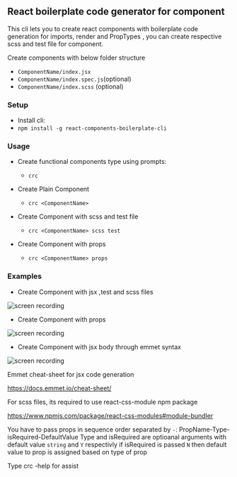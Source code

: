 ## React boilerplate code generator for component

This cli lets you to create react components with boilerplate code generation for imports, render and PropTypes , you can create respective scss and test file for component.

Create components with below folder structure

- `ComponentName/index.jsx`
- `ComponentName/index.spec.js`(optional)
- `ComponentName/index.scss` (optional)

### Setup

- Install cli:
- `npm install -g react-components-boilerplate-cli`

### Usage

- Create functional components type using prompts:
  - `crc`
- Create Plain Component

  - `crc <ComponentName>`

- Create Component with scss and test file

  - `crc <ComponentName> scss test`

- Create Component with props
  - `crc <ComponentName> props`

### Examples

- Create Component with jsx ,test and scss files

![screen recording](https://recordit.co/uhCdm5xzJT.gif)

- Create Component with props

![screen recording](https://recordit.co/P4A0bGbc2y.gif)

- Create Component with jsx body through emmet syntax

![screen recording](https://recordit.co/CKjFHG0X7E.gif)

Emmet cheat-sheet for jsx code generation

https://docs.emmet.io/cheat-sheet/

For scss files, its required to use react-css-module npm package

https://www.npmjs.com/package/react-css-modules#module-bundler

You have to pass props in sequence order separated by `-`: PropName-Type-isRequired-DefaultValue
Type and isRequired are optioanal arguments with default value `string` and `Y` respectivly
if isRequired is passed `N` then default value to prop is assigned based on type of prop

Type crc -help for assist

